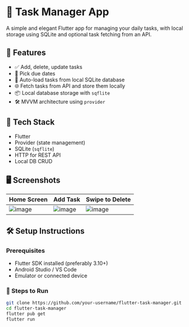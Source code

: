 # 📝 Task Manager App

A simple and elegant Flutter app for managing your daily tasks, with local storage using SQLite and optional task fetching from an API.

## 📱 Features

- ✅ Add, delete, update tasks
- 📅 Pick due dates
- 🧠 Auto-load tasks from local SQLite database
- 🌐 Fetch tasks from API and store them locally
- 📦 Local database storage with `sqflite`
- 🛠 MVVM architecture using `provider`

## 🔧 Tech Stack

- Flutter
- Provider (state management)
- SQLite (`sqflite`)
- HTTP for REST API
- Local DB CRUD

## 🖥️ Screenshots

| Home Screen | Add Task | Swipe to Delete |
|-------------|----------|-----------------|
| ![image](https://github.com/user-attachments/assets/115b49d4-4c14-497b-924a-e31bb8146221) | ![image](https://github.com/user-attachments/assets/dda0e941-1312-4792-9697-c891c5fc8250) | ![image](https://github.com/user-attachments/assets/fc61f25a-fe27-41b0-8dbc-3a9cb006e527) |

## 🛠️ Setup Instructions

### Prerequisites

- Flutter SDK installed (preferably 3.10+)
- Android Studio / VS Code
- Emulator or connected device

### 🔄 Steps to Run

```bash
git clone https://github.com/your-username/flutter-task-manager.git
cd flutter-task-manager
flutter pub get
flutter run

